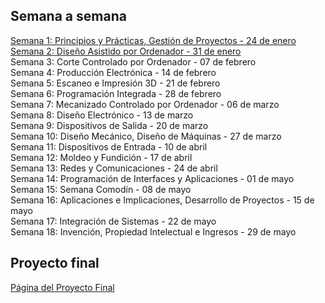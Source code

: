 ## Semana a semana
[Semana 1: Principios y Prácticas, Gestión de Proyectos - 24 de enero](w01.md)  
[Semana 2: Diseño Asistido por Ordenador - 31 de enero](w02.md)   
Semana 3: Corte Controlado por Ordenador - 07 de febrero    
Semana 4: Producción Electrónica - 14 de febrero    
Semana 5: Escaneo e Impresión 3D - 21 de febrero    
Semana 6: Programación Integrada - 28 de febrero    
Semana 7: Mecanizado Controlado por Ordenador - 06 de marzo    
Semana 8: Diseño Electrónico - 13 de marzo    
Semana 9: Dispositivos de Salida - 20 de marzo    
Semana 10: Diseño Mecánico, Diseño de Máquinas - 27 de marzo    
Semana 11: Dispositivos de Entrada - 10 de abril    
Semana 12: Moldeo y Fundición - 17 de abril    
Semana 13: Redes y Comunicaciones - 24 de abril    
Semana 14: Programación de Interfaces y Aplicaciones - 01 de mayo    
Semana 15: Semana Comodín - 08 de mayo    
Semana 16: Aplicaciones e Implicaciones, Desarrollo de Proyectos - 15 de mayo    
Semana 17: Integración de Sistemas - 22 de mayo    
Semana 18: Invención, Propiedad Intelectual e Ingresos - 29 de mayo  

## Proyecto final
[Página del Proyecto Final](final.md)

